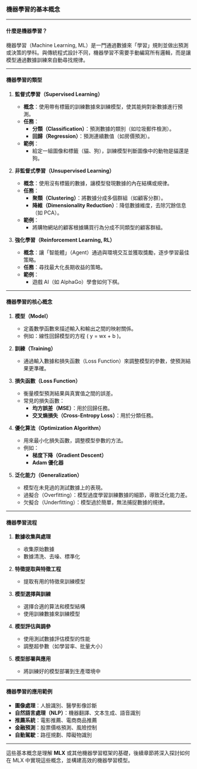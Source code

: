 ### **機器學習的基本概念**

---

#### **什麼是機器學習？**  
機器學習（Machine Learning, ML）是一門通過數據來「學習」規則並做出預測或決策的學科。與傳統程式設計不同，機器學習不需要手動編寫所有邏輯，而是讓模型通過數據訓練來自動尋找規律。

---

#### **機器學習的類型**  

1. **監督式學習（Supervised Learning）**  
   - **概念**：使用帶有標籤的訓練數據來訓練模型，使其能夠對新數據進行預測。  
   - **任務**：  
     - **分類（Classification）**：預測數據的類別（如垃圾郵件檢測）。  
     - **回歸（Regression）**：預測連續數值（如房價預測）。  
   - **範例**：  
     - 給定一組圖像和標籤（貓、狗），訓練模型判斷圖像中的動物是貓還是狗。  

2. **非監督式學習（Unsupervised Learning）**  
   - **概念**：使用沒有標籤的數據，讓模型發現數據的內在結構或規律。  
   - **任務**：  
     - **聚類（Clustering）**：將數據分成多個群組（如顧客分群）。  
     - **降維（Dimensionality Reduction）**：降低數據維度，去除冗餘信息（如 PCA）。  
   - **範例**：  
     - 將購物網站的顧客根據購買行為分成不同類型的顧客群組。  

3. **強化學習（Reinforcement Learning, RL）**  
   - **概念**：讓「智能體」（Agent）通過與環境交互並獲取獎勵，逐步學習最佳策略。  
   - **任務**：尋找最大化長期收益的策略。  
   - **範例**：  
     - 遊戲 AI（如 AlphaGo）學會如何下棋。  

---

#### **機器學習的核心概念**  

1. **模型（Model）**  
   - 定義數學函數來描述輸入和輸出之間的映射關係。  
   - 例如：線性回歸模型的方程 \( y = wx + b \)。  

2. **訓練（Training）**  
   - 通過輸入數據和損失函數（Loss Function）來調整模型的參數，使預測結果更準確。  

3. **損失函數（Loss Function）**  
   - 衡量模型預測結果與真實值之間的誤差。  
   - 常見的損失函數：  
     - **均方誤差（MSE）**：用於回歸任務。  
     - **交叉熵損失（Cross-Entropy Loss）**：用於分類任務。  

4. **優化算法（Optimization Algorithm）**  
   - 用來最小化損失函數，調整模型參數的方法。  
   - 例如：  
     - **梯度下降（Gradient Descent）**  
     - **Adam 優化器**  

5. **泛化能力（Generalization）**  
   - 模型在未見過的測試數據上的表現。  
   - 過擬合（Overfitting）：模型過度學習訓練數據的細節，導致泛化能力差。  
   - 欠擬合（Underfitting）：模型過於簡單，無法捕捉數據的規律。  

---

#### **機器學習流程**  

1. **數據收集與處理**  
   - 收集原始數據  
   - 數據清洗、去噪、標準化  

2. **特徵提取與特徵工程**  
   - 提取有用的特徵來訓練模型  

3. **模型選擇與訓練**  
   - 選擇合適的算法和模型結構  
   - 使用訓練數據來訓練模型  

4. **模型評估與調參**  
   - 使用測試數據評估模型的性能  
   - 調整超參數（如學習率、批量大小）  

5. **模型部署與應用**  
   - 將訓練好的模型部署到生產環境中  

---

#### **機器學習的應用範例**  

- **圖像處理**：人臉識別、醫學影像診斷  
- **自然語言處理（NLP）**：機器翻譯、文本生成、語音識別  
- **推薦系統**：電影推薦、電商商品推薦  
- **金融預測**：股票價格預測、風險控制  
- **自動駕駛**：路徑規劃、障礙物識別  

---

這些基本概念是理解 **MLX** 或其他機器學習框架的基礎，後續章節將深入探討如何在 MLX 中實現這些概念，並構建高效的機器學習模型。